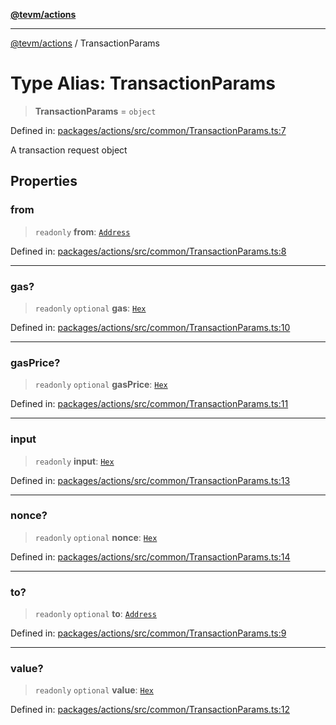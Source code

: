 [**@tevm/actions**](../README.md)

***

[@tevm/actions](../globals.md) / TransactionParams

# Type Alias: TransactionParams

> **TransactionParams** = `object`

Defined in: [packages/actions/src/common/TransactionParams.ts:7](https://github.com/evmts/tevm-monorepo/blob/main/packages/actions/src/common/TransactionParams.ts#L7)

A transaction request object

## Properties

### from

> `readonly` **from**: [`Address`](Address.md)

Defined in: [packages/actions/src/common/TransactionParams.ts:8](https://github.com/evmts/tevm-monorepo/blob/main/packages/actions/src/common/TransactionParams.ts#L8)

***

### gas?

> `readonly` `optional` **gas**: [`Hex`](Hex.md)

Defined in: [packages/actions/src/common/TransactionParams.ts:10](https://github.com/evmts/tevm-monorepo/blob/main/packages/actions/src/common/TransactionParams.ts#L10)

***

### gasPrice?

> `readonly` `optional` **gasPrice**: [`Hex`](Hex.md)

Defined in: [packages/actions/src/common/TransactionParams.ts:11](https://github.com/evmts/tevm-monorepo/blob/main/packages/actions/src/common/TransactionParams.ts#L11)

***

### input

> `readonly` **input**: [`Hex`](Hex.md)

Defined in: [packages/actions/src/common/TransactionParams.ts:13](https://github.com/evmts/tevm-monorepo/blob/main/packages/actions/src/common/TransactionParams.ts#L13)

***

### nonce?

> `readonly` `optional` **nonce**: [`Hex`](Hex.md)

Defined in: [packages/actions/src/common/TransactionParams.ts:14](https://github.com/evmts/tevm-monorepo/blob/main/packages/actions/src/common/TransactionParams.ts#L14)

***

### to?

> `readonly` `optional` **to**: [`Address`](Address.md)

Defined in: [packages/actions/src/common/TransactionParams.ts:9](https://github.com/evmts/tevm-monorepo/blob/main/packages/actions/src/common/TransactionParams.ts#L9)

***

### value?

> `readonly` `optional` **value**: [`Hex`](Hex.md)

Defined in: [packages/actions/src/common/TransactionParams.ts:12](https://github.com/evmts/tevm-monorepo/blob/main/packages/actions/src/common/TransactionParams.ts#L12)
